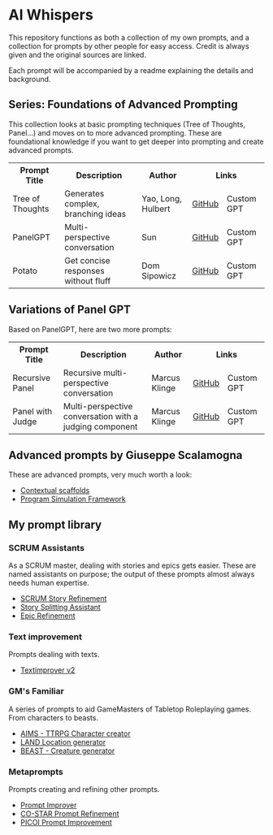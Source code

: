 # AI Whispers
This repository functions as both a collection of my own prompts, and a collection for prompts by other people for easy access.
Credit is always given and the original sources are linked.

Each prompt will be accompanied by a readme explaining the details and background.

## Series: Foundations of Advanced Prompting
This collection looks at basic prompting techniques (Tree of Thoughts, Panel...) and moves on to more advanced prompting.
These are foundational knowledge if you want to get deeper into prompting and create advanced prompts.

<table>
  <tr>
    <th>Prompt Title</th>
    <th>Description</th>
    <th>Author</th>
    <th colspan="2">Links</th>
  </tr>
  <tr>
    <td>Tree of Thoughts</td>
    <td>Generates complex, branching ideas</td>
    <td>Yao, Long, Hulbert</td>
    <td><a href="https://github.com/zielperson/AI-whispers/blob/master/TreeOfThought/readme.md">GitHub</a></td>
    <td>Custom GPT</td>
  </tr>
  <tr>
    <td>PanelGPT</td>
    <td>Multi-perspective conversation</td>
    <td>Sun</td>
    <td><a href="https://github.com/zielperson/AI-whispers/blob/master/PanelGPT%20recursive/readme.md">GitHub</a></td>
    <td>Custom GPT</td>
  </tr>
  <tr>
    <td>Potato</td>
    <td>Get concise responses without fluff</td>
    <td>Dom Sipowicz</td>
    <td><a href="https://github.com/zielperson/AI-whispers/blob/master/potato/readme.md">GitHub</a></td>
    <td>Custom GPT</td>
  </tr>
</table>



## Variations of Panel GPT
Based on PanelGPT, here are two more prompts:
<table>
  <tr>
    <th>Prompt Title</th>
    <th>Description</th>
    <th>Author</th>
    <th colspan="2">Links</th>
  </tr>
  <tr>
    <td>Recursive Panel</td>
    <td>Recursive multi-perspective conversation</td>
    <td>Marcus Klinge</td>
    <td><a href="https://github.com/zielperson/AI-whispers/blob/master/recursive%20panel.md">GitHub</a></td>
    <td>Custom GPT</td>
  </tr>
  <tr>
    <td>Panel with Judge</td>
    <td>Multi-perspective conversation with a judging component</td>
    <td>Marcus Klinge</td>
    <td><a href="https://github.com/zielperson/AI-whispers/blob/master/PanelGPT%20recursive%20with%20Judge/readme.md">GitHub</a></td>
    <td>Custom GPT</td>
  </tr>
</table>


## Advanced prompts by Giuseppe Scalamogna
These are advanced prompts, very much worth a look:

* [Contextual scaffolds](https://github.com/zielperson/AI-whispers/blob/master/contextual%20scaffolding.md)
* [Program Simulation Framework](https://github.com/zielperson/AI-whispers/blob/master/program%20simulation%20framework.md)

## My prompt library

### SCRUM Assistants
As a SCRUM master, dealing with stories and epics gets easier.
These are named assistants on purpose; the output of these prompts almost always needs human expertise.
* [SCRUM Story Refinement](https://github.com/zielperson/AI-whispers/blob/master/SCRUM%20story%20refinement.md)
* [Story Splitting Assistant](https://github.com/zielperson/AI-whispers/blob/master/Story%20Splitting.md)
* [Epic Refinement](https://github.com/zielperson/AI-whispers/blob/master/Epic%20Refinement.md)

### Text improvement
Prompts dealing with texts.
* [Textimprover v2](https://github.com/zielperson/AI-whispers/blob/master/Textimproverv2.md)
  
### GM's Familiar
A series of prompts to aid GameMasters of Tabletop Roleplaying games. From characters to beasts.
* [AIMS - TTRPG Character creator](https://github.com/zielperson/AI-whispers/blob/master/RPG%20-%20AIMS.md) 
* [LAND Location generator](https://github.com/zielperson/AI-whispers/blob/master/LAND.md)
* [BEAST - Creature generator](https://github.com/zielperson/AI-whispers/blob/master/BEAST.md)

### Metaprompts
Prompts creating and refining other prompts.
* [Prompt Improver](https://github.com/zielperson/AI-whispers/blob/master/Prompt%20Improver.md)
* [CO-STAR Prompt Refinement](https://github.com/zielperson/AI-whispers/tree/master/Prompt%20Improvement%20-%20COSTAR)
* [PICOI Prompt Improvement](https://github.com/zielperson/AI-whispers/blob/master/picoi.md)
